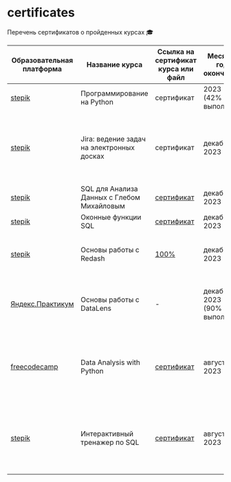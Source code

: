 # certificates
Перечень сертификатов о пройденных курсах 🎓

| Образовательная платформа | Название курса | Ссылка на сертификат курса или файл | Месяц и год окончания | Полученные навыки |
| -------- | -------- | -------- |  -------- |  -------- |
| [stepik](https://stepik.org/course/67/promo) | Программирование на Python  | сертификат |  2023 (42% выпол.) | Python |
| [stepik](https://stepik.org/course/10425/promo) | Jira: ведение задач на электронных досках  | сертификат | декабрь 2023 | Issue types, Fields, Screens, Workflows, Boards, Notifications, Permissions, Search issues, Filters |
| [stepik](https://stepik.org/course/116332/promo) | SQL для Анализа Данных с Глебом Михайловым | [сертификат](https://github.com/Lisittsa2050/Certificates/blob/main/Сертификаты/SQL_for_data_analysis_Gleb.pdf)| декабрь 2023  | Join, CTE, WinFun, Google Colab, Python |
| [stepik](https://stepik.org/course/63054/promo) | Оконные функции SQL | [сертификат](https://github.com/Lisittsa2050/Certificates/blob/main/Сертификаты/SQL_Windows_Functions.pdf)| декабрь 2023  | Windows Functions |
| [stepik](https://stepik.org/course/70987/promo)| Основы работы с Redash | [100%](https://github.com/Lisittsa2050/Certificates/blob/main/Сертификаты/redash_stepik.pdf) | декабрь 2023 | Сбор и визуализация данных. Создание дашбордов |
| [Яндекс.Практикум](https://cloud.yandex.ru/training/datalens) | Основы работы с DataLens  | - | декабрь 2023 (90% выпол.) | Построение графиков и чартов. Верстка дашборда и настройка интерактивности |
| [freecodecamp](https://www.freecodecamp.org/learn/) | Data Analysis with Python | [сертификат](https://github.com/Lisittsa2050/Certificates/blob/main/Сертификаты/Data_Analysis_with_Python.pdf)  |  август 2023 |  Python (pandas, numpy, matplotlib, seaborn), Reading data from relational databases, Parsing HTML |
| [stepik](https://stepik.org/course/63054/promo) | Интерактивный тренажер по SQL | [сертификат](https://github.com/Lisittsa2050/Certificates/blob/main/Сертификаты/SQL_practice.pdf) | август 2023  | Основы реляционной модели и SQL, запросы SQL к связанным таблицам, базы данных и SQL запросы |

